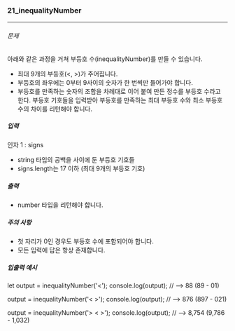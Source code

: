 ### 21_inequalityNumber

***

###### 문제 

아래와 같은 과정을 거쳐 부등호 수(inequalityNumber)를 만들 수 있습니다.

  - 최대 9개의 부등호(<, >)가 주어집니다.
  - 부등호의 좌우에는 0부터 9사이의 숫자가 한 번씩만 들어가야 합니다.
  - 부등호를 만족하는 숫자의 조합을 차례대로 이어 붙여 만든 정수를 부등호 수라고 한다.
부등호 기호들을 입력받아 부등호를 만족하는 최대 부등호 수와 최소 부등호 수의 차이를 리턴해야 합니다.

##### 입력

인자 1 : signs
- string 타입의 공백을 사이에 둔 부등호 기호들
- signs.length는 17 이하 (최대 9개의 부등호 기호)

##### 출력

- number 타입을 리턴해야 합니다.

##### 주의 사항

- 첫 자리가 0인 경우도 부등호 수에 포함되어야 합니다.
- 모든 입력에 답은 항상 존재합니다.

##### 입출력 예시

let output = inequalityNumber('<');
console.log(output); // --> 88 (89 - 01)

output = inequalityNumber('< >');
console.log(output); // --> 876 (897 - 021)

output = inequalityNumber('> < >');
console.log(output); // --> 8,754 (9,786 - 1,032)

